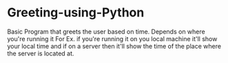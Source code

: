 # Greeting-using-Python
Basic Program that greets the user based on time.
Depends on where you're running it For Ex. if you're running it on you local machine it'll show your local time and if on a server then it'll show the time of the place where the server is located at.
